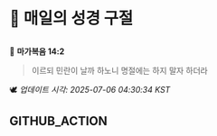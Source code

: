 # 🙏 매일의 성경 구절
##
<!-- START_BIBLE_VERSE -->
📖 **마가복음 14:2**
> 이르되 민란이 날까 하노니 명절에는 하지 말자 하더라

🕊️ _업데이트 시각: 2025-07-06 04:30:34 KST_
  <!-- END_BIBLE_VERSE -->
## GITHUB_ACTION
